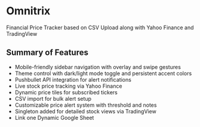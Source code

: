 # Omnitrix
Financial Price Tracker based on CSV Upload along with Yahoo Finance and TradingView

## Summary of Features

- Mobile-friendly sidebar navigation with overlay and swipe gestures  
- Theme control with dark/light mode toggle and persistent accent colors  
- Pushbullet API integration for alert notifications  
- Live stock price tracking via Yahoo Finance
- Dynamic price tiles for subscribed tickers
- CSV import for bulk alert setup   
- Customizable price alert system with threshold and notes   
- Singleton added for detailed stock views via TradingView
- Link one Dynamic Google Sheet
